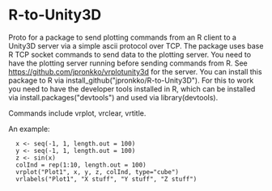 # R-to-Unity3D
Proto for a package to send plotting commands from an R client to a Unity3D server via a simple ascii protocol over TCP. The package uses base R TCP socket commands to send data to the plotting server. You need to have the plotting server running before sending commands from R. See https://github.com/jpronkko/vrplotunity3d for the server. You can install this package to R via install_github("jpronkko/R-to-Unity3D"). For this to work you need to have the developer tools installed in R, which can be installed via install.packages("devtools") and used via library(devtools). 

Commands include vrplot, vrclear, vrtitle.

An example:
```
  x <- seq(-1, 1, length.out = 100)
  y <- seq(-1, 1, length.out = 100)
  z <- sin(x)
  colInd = rep(1:10, length.out = 100)
  vrplot("Plot1", x, y, z, colInd, type="cube")
  vrlabels("Plot1", "X stuff", "Y stuff", "Z stuff")
```

 
